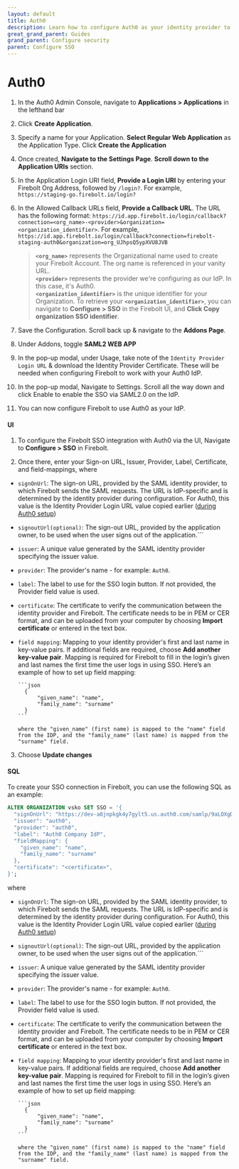 ```yaml
---
layout: default
title: Auth0
description: Learn how to configure Auth0 as your identity provider to work with SSO authentication for Firebolt. 
great_grand_parent: Guides
grand_parent: Configure security
parent: Configure SSO
---
```


# Auth0
1. In the Auth0 Admin Console, navigate to **Applications > Applications** in the lefthand bar
2. Click **Create Application**. 
3. Specify a name for your Application. **Select Regular Web Application** as the Application Type. Click **Create the Application**
4. Once created, **Navigate to the Settings Page**. **Scroll down to the Application URIs** section. 
5. In the Application Login URI field, **Provide a Login URI** by entering your Firebolt Org Address, followed by ```/login?```. For example, ```https://staging-go.firebolt.io/login?```
6. In the Allowed Callback URLs field, **Provide a Callback URL**. The URL has the following format: `https://id.app.firebolt.io/login/callback?connection=<org_name>-<provider>&organization=<organization_identifier>`. For example, `https://id.app.firebolt.io/login/callback?connection=firebolt-staging-auth0&organization=org_UJhpsQ5ypXVU8JVB`

    > **`<org_name>`** represents the Organizational name used to create your Firebolt Account. The org name is referenced in your vanity URL.  
    > **`<provider>`** represents the provider we're configuring as our IdP. In this case, it's Auth0.  
    > **`<organization_identifier>`** is the unique identifier for your Organization. To retrieve your **`<organization_identifier>`**, you can navigate to **Configure > SSO** in the Firebolt UI, and **Click Copy organization SSO identifier**. 


7. Save the Configuration. Scroll back up & navigate to the **Addons Page**.
8. Under Addons, toggle **SAML2 WEB APP** 
9. In the pop-up modal, under Usage, take note of the ```Identity Provider Login URL``` &  download the Identity Provider Certificate. These will be needed when configuring Firebolt to work with your Auth0 IdP.
10. In the pop-up modal, Navigate to Settings. Scroll all the way down and click Enable to enable the SSO via SAML2.0 on the IdP.
11. You can now configure Firebolt to use Auth0 as your IdP. 

#### UI
1. To configure the Firebolt SSO integration with Auth0 via the UI, Navigate to **Configure > SSO** in Firebolt. 

2. Once there, enter your Sign-on URL, Issuer, Provider, Label, Certificate, and field-mappings, where 

- ```signOnUrl```: The sign-on URL, provided by the SAML identity provider, to which Firebolt sends the SAML requests. The URL is IdP-specific and is determined by the identity provider during configuration. For Auth0, this value is the Identity Provider Login URL value copied earlier ([during Auth0 setup](#auth0))
- ```signoutUrl(optional)```: The sign-out URL, provided by the application owner, to be used when the user signs out of the application.```
- ```issuer```: A unique value generated by the SAML identity provider specifying the issuer value.
- ```provider```: The provider's name - for example: ```Auth0```. 
- ```label```: The label to use for the SSO login button. If not provided, the Provider field value is used. 
- ```certificate```: The certificate to verify the communication between the identity provider and Firebolt. The certificate needs to be in PEM or CER format, and can be uploaded from your computer by choosing **Import certificate** or entered in the text box.
- ```field mapping```: Mapping to your identity provider's first and last name in key-value pairs. If additional fields are required, choose **Add another key-value pair**. Mapping is required for Firebolt to fill in the login’s given and last names the first time the user logs in using SSO. 
      Here’s an example of how to set up field mapping:

      ```json  
        {
            "given_name": "name",
            "family_name": "surname"
        }
      ```

      where the "given_name" (first name) is mapped to the "name" field from the IDP, and the "family_name" (last name) is mapped from the "surname" field.
3. Choose **Update changes**

#### SQL

To create your SSO connection in Firebolt, you can use the following SQL as an example:
```sql
ALTER ORGANIZATION vsko SET SSO = '{
  "signOnUrl": "https://dev-a8jnpkgk4y7gylt5.us.auth0.com/samlp/9aLOXgDHcqxW1gWtBuWNxVLbKNyv1LQV",
  "issuer": "auth0",
  "provider": "auth0",
  "label": "Auth0 Company IdP",
  "fieldMapping": {
    "given_name": "name",
    "family_name": "surname"
  },
  "certificate": "<certificate>",
}';
```

where
- ```signOnUrl```: The sign-on URL, provided by the SAML identity provider, to which Firebolt sends the SAML requests. The URL is IdP-specific and is determined by the identity provider during configuration. For Auth0, this value is the Identity Provider Login URL value copied earlier ([during Auth0 setup](#auth0))
- ```signoutUrl(optional)```: The sign-out URL, provided by the application owner, to be used when the user signs out of the application.```
- ```issuer```: A unique value generated by the SAML identity provider specifying the issuer value.
- ```provider```: The provider's name - for example: ```Auth0```. 
- ```label```: The label to use for the SSO login button. If not provided, the Provider field value is used. 
- ```certificate```: The certificate to verify the communication between the identity provider and Firebolt. The certificate needs to be in PEM or CER format, and can be uploaded from your computer by choosing **Import certificate** or entered in the text box.
- ```field mapping```: Mapping to your identity provider's first and last name in key-value pairs. If additional fields are required, choose **Add another key-value pair**. Mapping is required for Firebolt to fill in the login’s given and last names the first time the user logs in using SSO. 
      Here’s an example of how to set up field mapping:

      ```json  
        {
            "given_name": "name",
            "family_name": "surname"
        }
      ```

      where the "given_name" (first name) is mapped to the "name" field from the IDP, and the "family_name" (last name) is mapped from the "surname" field.
